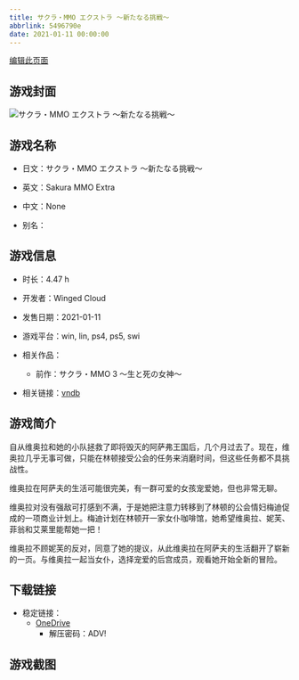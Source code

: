 ```yaml
---
title: サクラ・MMO エクストラ ～新たなる挑戦～
abbrlink: 5496790e
date: 2021-01-11 00:00:00
---
```

[编辑此页面](https://github.com/ACG-3/ADV3-source/blob/main/source/_posts/games/%E3%82%B5%E3%82%AF%E3%83%A9%E3%83%BBMMO%20%E3%82%A8%E3%82%AF%E3%82%B9%E3%83%88%E3%83%A9%20%EF%BD%9E%E6%96%B0%E3%81%9F%E3%81%AA%E3%82%8B%E6%8C%91%E6%88%A6%EF%BD%9E.md)

## 游戏封面

![サクラ・MMO エクストラ ～新たなる挑戦～](https://pan.timero.xyz/onedrive/img_lib_001/%E3%82%B5%E3%82%AF%E3%83%A9%E3%83%BBMMO%20%E3%82%A8%E3%82%AF%E3%82%B9%E3%83%88%E3%83%A9%20%EF%BD%9E%E6%96%B0%E3%81%9F%E3%81%AA%E3%82%8B%E6%8C%91%E6%88%A6%EF%BD%9E_cover.avif)


## 游戏名称

- 日文：サクラ・MMO エクストラ ～新たなる挑戦～
- 英文：Sakura MMO Extra
- 中文：None

- 别名：


## 游戏信息

- 时长：4.47 h
- 开发者：Winged Cloud
- 发售日期：2021-01-11
- 游戏平台：win, lin, ps4, ps5, swi
- 相关作品：
   - 前作：サクラ・MMO 3 ～生と死の女神～

- 相关链接：[vndb](https://vndb.org/v30077)


## 游戏简介

自从维奥拉和她的小队拯救了即将毁灭的阿萨弗王国后，几个月过去了。现在，维奥拉几乎无事可做，只能在林顿接受公会的任务来消磨时间，但这些任务都不具挑战性。

维奥拉在阿萨夫的生活可能很完美，有一群可爱的女孩宠爱她，但也非常无聊。

维奥拉对没有强敌可打感到不满，于是她把注意力转移到了林顿的公会情妇梅迪促成的一项商业计划上。梅迪计划在林顿开一家女仆咖啡馆，她希望维奥拉、妮芙、菲翁和艾莱里能帮她一把！

维奥拉不顾妮芙的反对，同意了她的提议，从此维奥拉在阿萨夫的生活翻开了崭新的一页。与维奥拉一起当女仆，选择宠爱的后宫成员，观看她开始全新的冒险。




## 下载链接

- 稳定链接：
    - [OneDrive](https://pan.timero.xyz/onedrive/adv_lib_001/%E3%82%B5%E3%82%AF%E3%83%A9%E3%83%BBMMO%20%E3%82%A8%E3%82%AF%E3%82%B9%E3%83%88%E3%83%A9%20%EF%BD%9E%E6%96%B0%E3%81%9F%E3%81%AA%E3%82%8B%E6%8C%91%E6%88%A6%EF%BD%9E)
        - 解压密码：ADV!



## 游戏截图


